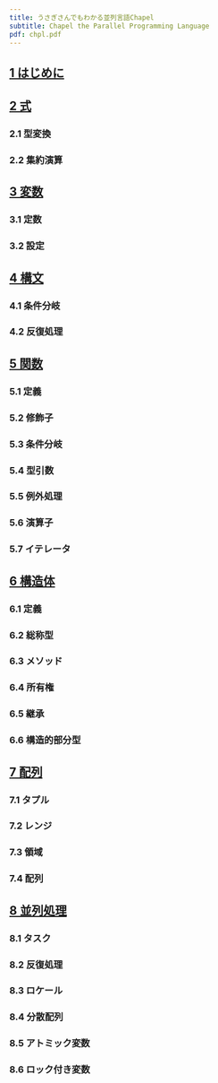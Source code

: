 ```yaml
---
title: うさぎさんでもわかる並列言語Chapel
subtitle: Chapel the Parallel Programming Language
pdf: chpl.pdf
---
```

## [1 はじめに](https://zenn.dev/nextzlog/articles/chpl-chapter1)
## [2 式](https://zenn.dev/nextzlog/articles/chpl-chapter2)
### 2.1 型変換
### 2.2 集約演算
## [3 変数](https://zenn.dev/nextzlog/articles/chpl-chapter3)
### 3.1 定数
### 3.2 設定
## [4 構文](https://zenn.dev/nextzlog/articles/chpl-chapter4)
### 4.1 条件分岐
### 4.2 反復処理
## [5 関数](https://zenn.dev/nextzlog/articles/chpl-chapter5)
### 5.1 定義
### 5.2 修飾子
### 5.3 条件分岐
### 5.4 型引数
### 5.5 例外処理
### 5.6 演算子
### 5.7 イテレータ
## [6 構造体](https://zenn.dev/nextzlog/articles/chpl-chapter6)
### 6.1 定義
### 6.2 総称型
### 6.3 メソッド
### 6.4 所有権
### 6.5 継承
### 6.6 構造的部分型
## [7 配列](https://zenn.dev/nextzlog/articles/chpl-chapter7)
### 7.1 タプル
### 7.2 レンジ
### 7.3 領域
### 7.4 配列
## [8 並列処理](https://zenn.dev/nextzlog/articles/chpl-chapter8)
### 8.1 タスク
### 8.2 反復処理
### 8.3 ロケール
### 8.4 分散配列
### 8.5 アトミック変数
### 8.6 ロック付き変数
